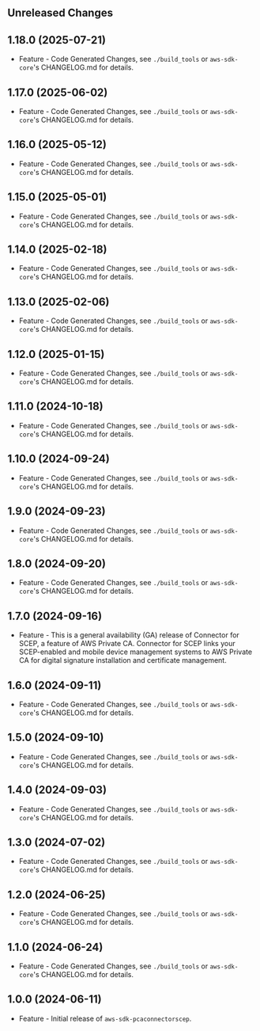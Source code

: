 Unreleased Changes
------------------

1.18.0 (2025-07-21)
------------------

* Feature - Code Generated Changes, see `./build_tools` or `aws-sdk-core`'s CHANGELOG.md for details.

1.17.0 (2025-06-02)
------------------

* Feature - Code Generated Changes, see `./build_tools` or `aws-sdk-core`'s CHANGELOG.md for details.

1.16.0 (2025-05-12)
------------------

* Feature - Code Generated Changes, see `./build_tools` or `aws-sdk-core`'s CHANGELOG.md for details.

1.15.0 (2025-05-01)
------------------

* Feature - Code Generated Changes, see `./build_tools` or `aws-sdk-core`'s CHANGELOG.md for details.

1.14.0 (2025-02-18)
------------------

* Feature - Code Generated Changes, see `./build_tools` or `aws-sdk-core`'s CHANGELOG.md for details.

1.13.0 (2025-02-06)
------------------

* Feature - Code Generated Changes, see `./build_tools` or `aws-sdk-core`'s CHANGELOG.md for details.

1.12.0 (2025-01-15)
------------------

* Feature - Code Generated Changes, see `./build_tools` or `aws-sdk-core`'s CHANGELOG.md for details.

1.11.0 (2024-10-18)
------------------

* Feature - Code Generated Changes, see `./build_tools` or `aws-sdk-core`'s CHANGELOG.md for details.

1.10.0 (2024-09-24)
------------------

* Feature - Code Generated Changes, see `./build_tools` or `aws-sdk-core`'s CHANGELOG.md for details.

1.9.0 (2024-09-23)
------------------

* Feature - Code Generated Changes, see `./build_tools` or `aws-sdk-core`'s CHANGELOG.md for details.

1.8.0 (2024-09-20)
------------------

* Feature - Code Generated Changes, see `./build_tools` or `aws-sdk-core`'s CHANGELOG.md for details.

1.7.0 (2024-09-16)
------------------

* Feature - This is a general availability (GA) release of Connector for SCEP, a feature of AWS Private CA. Connector for SCEP links your SCEP-enabled and mobile device management systems to AWS Private CA for digital signature installation and certificate management.

1.6.0 (2024-09-11)
------------------

* Feature - Code Generated Changes, see `./build_tools` or `aws-sdk-core`'s CHANGELOG.md for details.

1.5.0 (2024-09-10)
------------------

* Feature - Code Generated Changes, see `./build_tools` or `aws-sdk-core`'s CHANGELOG.md for details.

1.4.0 (2024-09-03)
------------------

* Feature - Code Generated Changes, see `./build_tools` or `aws-sdk-core`'s CHANGELOG.md for details.

1.3.0 (2024-07-02)
------------------

* Feature - Code Generated Changes, see `./build_tools` or `aws-sdk-core`'s CHANGELOG.md for details.

1.2.0 (2024-06-25)
------------------

* Feature - Code Generated Changes, see `./build_tools` or `aws-sdk-core`'s CHANGELOG.md for details.

1.1.0 (2024-06-24)
------------------

* Feature - Code Generated Changes, see `./build_tools` or `aws-sdk-core`'s CHANGELOG.md for details.

1.0.0 (2024-06-11)
------------------

* Feature - Initial release of `aws-sdk-pcaconnectorscep`.

